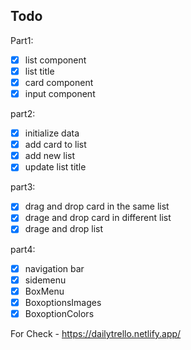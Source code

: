 ## Todo

Part1:

- [x] list component
- [x] list title
- [x] card component
- [x] input component

part2:

- [x] initialize data
- [x] add card to list
- [x] add new list
- [x] update list title

part3:

- [x] drag and drop card in the same list
- [x] drage and drop card in different list
- [x] drage and drop list

part4:

- [x] navigation bar
- [x] sidemenu
- [x] BoxMenu
- [x] BoxoptionsImages
- [x] BoxoptionColors

For Check -  https://dailytrello.netlify.app/

